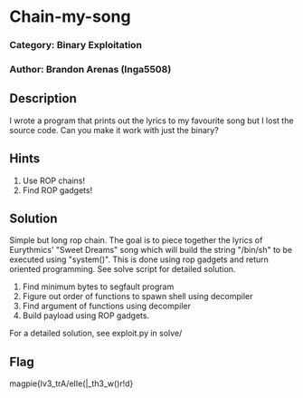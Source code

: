 # Chain-my-song
### Category: Binary Exploitation
### Author: Brandon Arenas (Inga5508)

## Description
I wrote a program that prints out the lyrics to my favourite song but I lost the source code. Can you make it work with just the binary?

## Hints
1. Use ROP chains!
2. Find ROP gadgets!

## Solution
Simple but long rop chain. The goal is to piece together the lyrics of Eurythmics' "Sweet Dreams" song which will build the string "/bin/sh" to be executed using "system()". This is done using rop gadgets and return oriented programming. See solve script for detailed solution. 

1. Find minimum bytes to segfault program
2. Figure out order of functions to spawn shell using decompiler
3. Find argument of functions using decompiler
4. Build payload using ROP gadgets. 

For a detailed solution, see exploit.py in solve/

## Flag
magpie{lv3_trA\/eIIe(|_th3_w()r!d}
